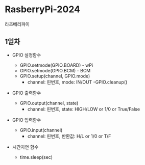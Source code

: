 # RasberryPi-2024
라즈베리파이

## 1일차
- GPIO 설정함수
    - GPIO.setmode(GPIO.BOARD) - wPi
    - GPIO.setmode(GPIO.BCM) - BCM
    - GPIO.setup(channel, GPIO.mode)
        - channel: 핀번호, mode: IN/OUT
    -GPIO.cleanup()
- GPIO 출력함수
    - GPIO.output(channel, state)
        - channel: 핀번호, state: HIGH/LOW or 1/0 or True/False

- GPIO 입력함수
    - GPIO.input(channel)
        - channel: 핀번호, 반환값: H/L or 1/0 or T/F

- 시간지연 함수
    - time.sleep(sec)